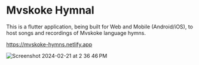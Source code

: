 # Mvskoke Hymnal

This is a flutter application, being built for Web and Mobile (Android/iOS), to host songs and recordings of Mvskoke language hymns.

https://mvskoke-hymns.netlify.app

![Screenshot 2024-02-21 at 2 36 46 PM](https://github.com/jmainzy/mvskoke_hymnal/assets/78809349/b807d355-2cf4-474a-a7ff-5710f531ec48)
